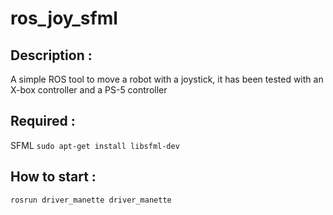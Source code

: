 # ros_joy_sfml

## Description :
A simple ROS tool to move a robot with a joystick, it has been tested with an X-box controller and a PS-5 controller

## Required :
SFML
```sudo apt-get install libsfml-dev```

## How to start :
```rosrun driver_manette driver_manette```
